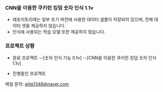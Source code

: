 ### CNN을 이용한 쿠키런 킹덤 숫자 인식 1.1v
- 레포지토리에는 일부 초기 버전에 사용한 데이터 샘플이 저장되어 있으며, 전체 데이터 셋을 제공하지 않습니다.
- 인식에 사용되는 학습 모델 또한 제공하지 않습니다.


### 프로젝트 상황
- 완료 프로젝트
--[숫자 인식 기능 0.1v]
--[CNN을 이용한 쿠키런 킹덤 숫자 인식 1.1v]

- 진행중인 프로젝트

메일 문의: elite1346@naver.com
